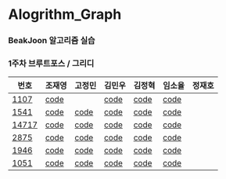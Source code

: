 ﻿# Alogrithm_Graph  

### BeakJoon 알고리즘 실습

### 1주차 브루트포스 / 그리디

| 번호                                           | 조재영                                                       | 고정민                                                       | 김민우                                                       | 김정혁 | 임소율                                                       | 정재호 |
| ---------------------------------------------- | ------------------------------------------------------------ | ------------------------------------------------------------ | ------------------------------------------------------------ | ------ | ------------------------------------------------------------ | ------ |
| [1107](https://www.acmicpc.net/problem/1107)   | [code](https://github.com/zojae031/Algorithm/blob/1Week/Zojae031/CodingTest/1107.cpp) |                                                              | [code](<https://github.com/KMinWoo/Algorithm-1/blob/1Week/KMinWoo/minwoo/minwoo/1107.cpp>) |[code](https://github.com/wjdgur778/Algorithm/blob/1Week/wjdgur778/NewBJ/NewBJ/JH_1107.cpp)        | [code](https://github.com/syli9526/Algorithm-1/blob/1Week/syli9526/BJ1107.cpp) |        |
| [1541](https://www.acmicpc.net/problem/1541)   | [code](https://github.com/zojae031/Algorithm/blob/1Week/Zojae031/CodingTest/1541.cpp) | [code](https://github.com/JeongMinGo/Algorithm-1/blob/1Week/JeongMinGo/BJ1541.java) | [code](https://github.com/KMinWoo/Algorithm-1/blob/1Week/KMinWoo/minwoo/minwoo/1541.cpp) |[code](https://github.com/wjdgur778/Algorithm/blob/1Week/wjdgur778/NewBJ/NewBJ/JH_1541.cpp)        | [code](https://github.com/syli9526/Algorithm-1/blob/1Week/syli9526/BJ1541.cpp) |        |
| [14717](https://www.acmicpc.net/problem/14717) | [code](https://github.com/zojae031/Algorithm/blob/1Week/Zojae031/CodingTest/14717.cpp) | [code](https://github.com/JeongMinGo/Algorithm-1/blob/1Week/JeongMinGo/BJ14717.java) | [code](https://github.com/KMinWoo/Algorithm-1/blob/1Week/KMinWoo/minwoo/minwoo/14717.cpp) |[code](https://github.com/wjdgur778/Algorithm/blob/1Week/wjdgur778/NewBJ/NewBJ/JH_14717.cpp)      | [code](https://github.com/syli9526/Algorithm-1/blob/1Week/syli9526/BJ14717.cpp) |        |
| [2875](https://www.acmicpc.net/problem/2875)   | [code](https://github.com/zojae031/Algorithm/blob/1Week/Zojae031/CodingTest/2875.cpp) | [code](https://github.com/JeongMinGo/Algorithm-1/blob/1Week/JeongMinGo/BJ14717.java) | [code](https://github.com/KMinWoo/Algorithm-1/blob/1Week/KMinWoo/minwoo/minwoo/2875.cpp) | [code](https://github.com/wjdgur778/Algorithm/blob/1Week/wjdgur778/NewBJ/NewBJ/JH_2875.cpp)       | [code](https://github.com/syli9526/Algorithm-1/blob/1Week/syli9526/BJ2875.cpp) |        |
| [1946](https://www.acmicpc.net/problem/1946)   | [code](https://github.com/zojae031/Algorithm/blob/1Week/Zojae031/CodingTest/1946.cpp) | [code](https://github.com/JeongMinGo/Algorithm-1/blob/1Week/JeongMinGo/BJ1946.java) | [code](https://github.com/KMinWoo/Algorithm-1/blob/1Week/KMinWoo/minwoo/minwoo/1946.cpp) | [code](https://github.com/wjdgur778/Algorithm/blob/1Week/wjdgur778/NewBJ/NewBJ/JH_1946.cpp)       | [code](https://github.com/syli9526/Algorithm-1/blob/1Week/syli9526/BJ1946.cpp) |        |
| [1051](https://www.acmicpc.net/problem/1051)   | [code](https://github.com/zojae031/Algorithm/blob/1Week/Zojae031/CodingTest/1051.cpp) | [code](https://github.com/JeongMinGo/Algorithm-1/blob/1Week/JeongMinGo/BJ1051.java) | [code](https://github.com/KMinWoo/Algorithm-1/blob/1Week/KMinWoo/minwoo/minwoo/1051.cpp) | [code](https://github.com/wjdgur778/Algorithm/blob/1Week/wjdgur778/NewBJ/NewBJ/JH_1051.cpp)       | [code](https://github.com/syli9526/Algorithm-1/blob/1Week/syli9526/BJ1051.cpp) |        |
